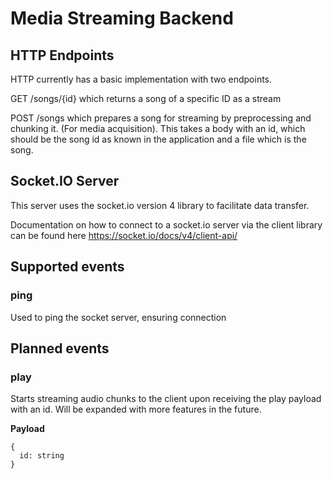 # Media Streaming Backend

## HTTP Endpoints
HTTP currently has a basic implementation with two endpoints.

GET /songs/{id} which returns a song of a specific ID as a stream

POST /songs which prepares a song for streaming by preprocessing and chunking it. (For media acquisition). This takes a body with an id, which should be the song id as known in the application and a file which is the song.

## Socket.IO Server
This server uses the socket.io version 4 library to facilitate data transfer.

Documentation on how to connect to a socket.io server via the client library can be found here https://socket.io/docs/v4/client-api/

## Supported events

### ping

Used to ping the socket server, ensuring connection

## Planned events

### play

Starts streaming audio chunks to the client upon receiving the play payload with an id. Will be expanded with more features in the future.

**Payload**

```typecript
{
  id: string
}
```